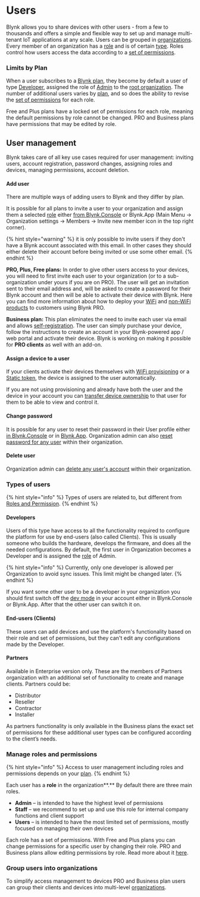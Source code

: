 # Users

Blynk allows you to share devices with other users - from a few to thousands and offers a simple and flexible way to set up and manage multi-tenant IoT applications at any scale. Users can be grouped in [organizations](../organizations.md). Every member of an organization has a [role](./#manage-roles-and-permissions) and is of certain [type](./#types-of-users). Roles control how users access the data according to a [set of permissions](../../blynk.console/settings/access.md).&#x20;

### Limits by Plan

When a user subscribes to a [Blynk plan](https://blynk.io/pricing), they become by default a user of type [Developer](./#developers),  assigned the role of [Admin](./#roles-and-permissions) to the [root organization](../organizations.md). The number of additional users varies by [plan](https://blynk.io/pricing), and so does the ability to revise the [set of permissions](../../blynk.console/settings/access.md) for each role. &#x20;

Free and Plus plans have a locked set of permissions for each role, meaning the default permissions by role cannot be changed. PRO and Business plans have permissions that may be edited by role.



## User management

Blynk takes care of all key use cases required for user management: inviting users, account registration, password changes, assigning roles and devices, managing permissions, account deletion.

#### Add user&#x20;

There are multiple ways of adding users to Blynk and they differ by plan.

It is possible for all plans to invite a user to your organization and assign them a selected [role](./#manage-roles-and-permissions) either [from Blynk.Console](../../blynk.console/users/#invite-new-user) or Blynk.App (Main Menu -> Organization settings -> Members -> Invite new member icon in the top right corner).

{% hint style="warning" %}
it is only possible to invite users if they don't have a Blynk account associated with this email. In other cases they should either delete their account before being invited or use some other email.
{% endhint %}

**PRO, Plus, Free plans:** In order to give other users access to your devices, you will need to first invite each user to your organization (or to a sub-organization under yours if you are on PRO). The user will get an invitation sent to their email address and, will be asked to create a password for their Blynk account and then will be able to activate their device with Blynk. Here you can find more information about how to deploy your [WiFi](../../commercial-use/deploying-products-with-dynamic-authtokens.md#delivering-products-to-clients-pro-plan-workflow) and [non-WiFi products](../../commercial-use/deploying-products-with-static-authtokens.md#pro-plan-workflow) to customers using Blynk PRO.

**Business plan:** This plan eliminates the need to invite each user via email and allows [self-registration](../../commercial-use/business-plan-white-label-assets/application-settings/sign-up.md). The user can simply purchase your device, follow the instructions to create an account in your Blynk-powered app / web portal and activate their device. Blynk is working on making it possible for **PRO clients** as well with an add-on.

#### Assign a device to a user

If your clients activate their devices themselves with [WiFi provisioning](../../commercial-use/deploying-products-with-dynamic-authtokens.md) or a [Static token](../../commercial-use/deploying-products-with-static-authtokens.md), the device is assigned to the user automatically.

If you are not using provisioning and already have both the user and the device in your account you can [transfer device ownership](../../blynk.console/devices/actions-with-devices.md#device-transfer) to that user for them to be able to view and control it.

#### Change password

It is possible for any user to reset their password in their User profile either [in Blynk.Console](../../blynk.console/user-profile.md#reset-password) or in [Blynk.App](../../blynk.apps/profile-management/my-profile.md). Organization admin can also [reset password for any user](../../blynk.console/users/#single-actions-on-users) within their organization.

#### Delete user

Organization admin can [delete any user's account](../../blynk.console/users/#single-actions-on-users) within their organization.



### **Types of users**

{% hint style="info" %}
Types of users are related to, but different from [Roles and Permission](../../blynk.console/settings/access.md).
{% endhint %}

#### **Developers**

Users of this type have access to all the functionality required to configure the platform for use by end-users (also called Clients). This is usually someone who builds the hardware, develops the firmware, and does all the needed configurations.  By default, the first user in Organization becomes a Developer and is assigned the [role](https://docs.blynk.io/en/blynk.console/settings/access#roles-and-permissions) of Admin.

{% hint style="info" %}
Currently, only one developer is allowed per Organization to avoid sync issues. This limit might be changed later.
{% endhint %}

If you want some other user to be a developer in your organization you should first switch off the [dev mode](../developer-mode.md) in your account either in Blynk.Console or Blynk.App. After that the other user can switch it on.

#### **End-users (Clients)**

These users can add devices and use the platform's functionality based on their role and set of permissions, but they can't edit any configurations made by the Developer.

#### **Partners**

Available in Enterprise version only. These are the members of Partners organization with an additional set of functionality to create and manage clients. Partners could be:

* Distributor&#x20;
* Reseller&#x20;
* Contractor&#x20;
* Installer

As partners functionality is only available in the Business plans the exact set of permissions for these additional user types can be configured according to the client’s needs.



### **Manage roles and permissions**

{% hint style="info" %}
Access to user management including roles and permissions depends on your [plan](https://blynk.io/pricing).
{% endhint %}

Each user has a **role** in the organization**.** By default there are three main roles.

* **Admin** – is intended to have the highest level of permissions
* **Staff** – we recommend to set up and use this role for internal company functions and client support
* **Users** – is intended to have the most limited set of permissions, mostly focused on managing their own devices

Each role has a set of permissions. With Free and Plus plans you can change permissions for a specific user by changing their role. PRO and Business plans allow editing permissions by role. Read more about it [here](../../blynk.console/settings/access.md).



### Group users into organizations

To simplify access management to devices PRO and Business plan users can group their clients and devices into multi-level [organizations](../organizations.md).
